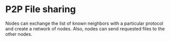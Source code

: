 # P2P File sharing

Nodes can exchange the list of known neighbors with a particular protocol and create a network of nodes.
Also, nodes can send requested files to the other nodes.

